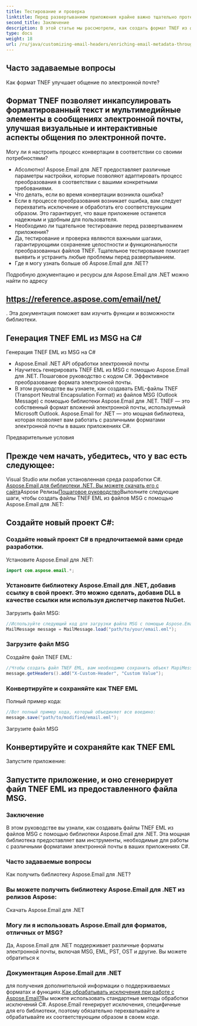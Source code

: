 ```yaml
---
title: Тестирование и проверка
linktitle: Перед развертыванием приложения крайне важно тщательно протестировать процесс преобразования и проверить полученные файлы TNEF. Этот шаг гарантирует, что преобразованные файлы сохранят свою целостность и функциональность.
second_title: Заключение
description: В этой статье мы рассмотрели, как создать формат TNEF из файлов MSG с помощью Aspose.Email для .NET. Мы узнали о важности формата TNEF, обсудили возможности Aspose.Email для .NET и шаг за шагом прошли процесс преобразования файлов MSG в формат TNEF.
type: docs
weight: 18
url: /ru/java/customizing-email-headers/enriching-email-metadata-through-headers/
---
```


## Часто задаваемые вопросы

Как формат TNEF улучшает общение по электронной почте?

## Формат TNEF позволяет инкапсулировать форматированный текст и мультимедийные элементы в сообщениях электронной почты, улучшая визуальные и интерактивные аспекты общения по электронной почте.

Могу ли я настроить процесс конвертации в соответствии со своими потребностями?

- Абсолютно! Aspose.Email для .NET предоставляет различные параметры настройки, которые позволяют адаптировать процесс преобразования в соответствии с вашими конкретными требованиями.
- Что делать, если во время конвертации возникла ошибка?
- Если в процессе преобразования возникает ошибка, вам следует перехватить исключение и обработать его соответствующим образом. Это гарантирует, что ваше приложение останется надежным и удобным для пользователя.
- Необходимо ли тщательное тестирование перед развертыванием приложения?
- Да, тестирование и проверка являются важными шагами, гарантирующими сохранение целостности и функциональности преобразованных файлов TNEF. Тщательное тестирование помогает выявить и устранить любые проблемы перед развертыванием.
- Где я могу узнать больше об Aspose.Email для .NET?

Подробную документацию и ресурсы для Aspose.Email для .NET можно найти по адресу

## https://reference.aspose.com/email/net/

. Эта документация поможет вам изучить функции и возможности библиотеки.

##  Генерация TNEF EML из MSG на C#

 Генерация TNEF EML из MSG на C#

-  Aspose.Email .NET API обработки электронной почты
-  Научитесь генерировать TNEF EML из MSG с помощью Aspose.Email для .NET. Пошаговое руководство с кодом C#. Эффективное преобразование формата электронной почты.
- В этом руководстве вы узнаете, как создавать EML-файлы TNEF (Transport Neutral Encapsulation Format) из файлов MSG (Outlook Message) с помощью библиотеки Aspose.Email для .NET. TNEF — это собственный формат вложений электронной почты, используемый Microsoft Outlook. Aspose.Email for .NET — это мощная библиотека, которая позволяет вам работать с различными форматами электронной почты в ваших приложениях C#.

Предварительные условия

## Прежде чем начать, убедитесь, что у вас есть следующее:

Visual Studio или любая установленная среда разработки C#.[ Aspose.Email для библиотеки .NET. Вы можете скачать его с сайта](https://releases.aspose.com/email/java/)Aspose Релизы[Пошаговое руководство](https://reference.aspose.com/email/java/)Выполните следующие шаги, чтобы создать файлы TNEF EML из файлов MSG с помощью Aspose.Email для .NET:

## Создайте новый проект C#:

### Создайте новый проект C# в предпочитаемой вами среде разработки.

Установите Aspose.Email для .NET:

```java
import com.aspose.email.*;
```

### Установите библиотеку Aspose.Email для .NET, добавив ссылку в свой проект. Это можно сделать, добавив DLL в качестве ссылки или используя диспетчер пакетов NuGet.

Загрузить файл MSG:

```java
//Используйте следующий код для загрузки файла MSG с помощью Aspose.Email:
MailMessage message = MailMessage.load("path/to/your/email.eml");
```

###  Загрузите файл MSG

Создайте файл TNEF EML:

```java
//Чтобы создать файл TNEF EML, вам необходимо сохранить объект MapiMessage в формате EML. Формат TNEF будет сгенерирован автоматически:
message.getHeaders().add("X-Custom-Header", "Custom Value");
```

###  Конвертируйте и сохраняйте как TNEF EML

Полный пример кода:

```java
//Вот полный пример кода, который объединяет все воедино:
message.save("path/to/modified/email.eml");
```

 Загрузите файл MSG

##  Конвертируйте и сохраняйте как TNEF EML

Запустите приложение:

## Запустите приложение, и оно сгенерирует файл TNEF EML из предоставленного файла MSG.

### Заключение

В этом руководстве вы узнали, как создавать файлы TNEF EML из файлов MSG с помощью библиотеки Aspose.Email для .NET. Эта мощная библиотека предоставляет вам инструменты, необходимые для работы с различными форматами электронной почты в ваших приложениях C#.

### Часто задаваемые вопросы

Как получить библиотеку Aspose.Email для .NET?

###  Вы можете получить библиотеку Aspose.Email для .NET из релизов Aspose:

Скачать Aspose.Email для .NET

### Могу ли я использовать Aspose.Email для форматов, отличных от MSG?

 Да, Aspose.Email для .NET поддерживает различные форматы электронной почты, включая MSG, EML, PST, OST и другие. Вы можете обратиться к

### Документация Aspose.Email для .NET

 для получения дополнительной информации о поддерживаемых форматах и функциях.[Как обрабатывать исключения при работе с Aspose.Email?](https://reference.aspose.com/email/java/)Вы можете использовать стандартные методы обработки исключений C#. Aspose.Email генерирует исключения, специфичные для его библиотеки, поэтому обязательно перехватывайте и обрабатывайте их соответствующим образом в своем коде.